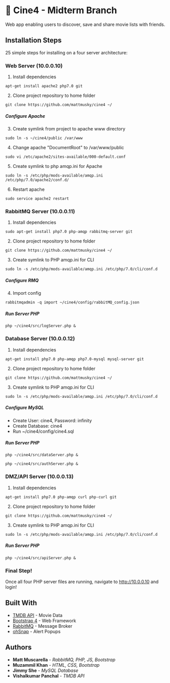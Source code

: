 # 🎥 Cine4 - Midterm Branch
Web app enabling users to discover, save and share movie lists with friends.

## Installation Steps

25 simple steps for installing on a four server architecture:

### Web Server (10.0.0.10)
1. Install dependencies
```
apt-get install apache2 php7.0 git
```
2. Clone project repository to home folder
```
git clone https://github.com/mattmusky/cine4 ~/
```

##### Configure Apache
3. Create symlink from project to apache www directory
```
sudo ln -s ~/cine4/public /var/www
```
4. Change apache "DocumentRoot" to /var/www/public
```
sudo vi /etc/apache2/sites-available/000-default.conf
```
5. Create symlink to php amqp.ini for Apache
```
sudo ln -s /etc/php/mods-available/amqp.ini /etc/php/7.0/apache2/conf.d/
```
6. Restart apache
```
sudo service apache2 restart
```


### RabbitMQ Server (10.0.0.11)
1. Install dependencies
```
sudo apt-get install php7.0 php-amqp rabbitmq-server git
```
2. Clone project repository to home folder
```
git clone https://github.com/mattmusky/cine4 ~/
```
3. Create symlink to PHP amqp.ini for CLI
```
sudo ln -s /etc/php/mods-available/amqp.ini /etc/php/7.0/cli/conf.d
```
##### Configure RMQ
4. Import config
```
rabbitmqadmin -q import ~/cine4/config/rabbitMQ_config.json
```
##### Run Server PHP
```
php ~/cine4/src/logServer.php &
```

### Database Server (10.0.0.12)
1. Install dependencies
```
apt-get install php7.0 php-amqp php7.0-mysql mysql-server git
```
2. Clone project repository to home folder
```
git clone https://github.com/mattmusky/cine4 ~/
```
3. Create symlink to PHP amqp.ini for CLI
```
sudo ln -s /etc/php/mods-available/amqp.ini /etc/php/7.0/cli/conf.d
```
##### Configure MySQL
  + Create User: cine4, Password: infinity
  + Create Database: cine4
  + Run ~/cine4/config/cine4.sql

  ##### Run Server PHP
```
php ~/cine4/src/dataServer.php &
```
```
php ~/cine4/src/authServer.php &
```

### DMZ/API Server (10.0.0.13)
1. Install dependencies
```
apt-get install php7.0 php-amqp curl php-curl git
```
2. Clone project repository to home folder
```
git clone https://github.com/mattmusky/cine4 ~/
```
3. Create symlink to PHP amqp.ini for CLI
```
sudo ln -s /etc/php/mods-available/amqp.ini /etc/php/7.0/cli/conf.d
```
##### Run Server PHP
```
php ~/cine4/src/apiServer.php &
```

### Final Step!
Once all four PHP server files are running, navigate to http://10.0.0.10 and login!


## Built With
* [TMDB API](https://developers.themoviedb.org/4/getting-started) - Movie Data
* [Bootstrap 4](https://getbootstrap.com/) - Web Framework
* [RabbitMQ](https://www.rabbitmq.com/) - Message Broker
* [ohSnap](https://justindomingue.github.io/ohSnap/) - Alert Popups

## Authors

* **Matt Muscarella** - *RabbitMQ, PHP, JS, Bootstrap*
* **Muzammil Khan** - *HTML, CSS, Bootstrap*
* **Jimmy She** - *MySQL Database*
* **Vishalkumar Panchal** - *TMDB API*
